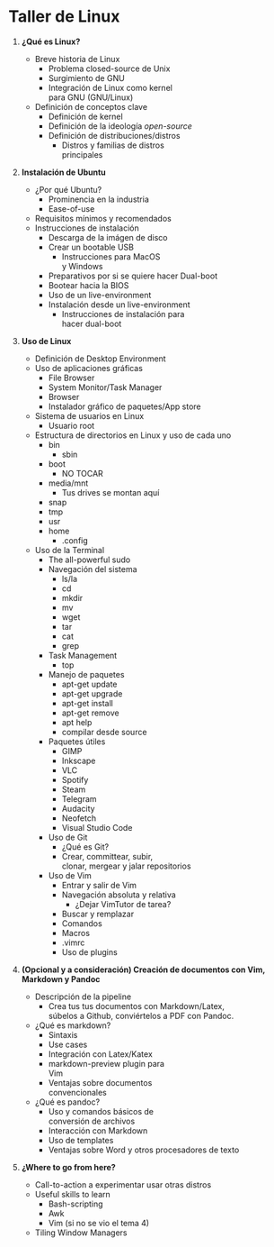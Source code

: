 # Taller de Linux

1. **¿Qué es Linux?**
	- Breve historia de Linux
		- Problema closed-source de Unix
		- Surgimiento de GNU
		- Integración de Linux como kernel  
		para GNU (GNU/Linux)
	- Definición de conceptos clave
		- Definición de kernel
		- Definición de la ideología *open-source*
		- Definición de distribuciones/distros
			- Distros y familias de distros  
			principales

2. **Instalación de Ubuntu**
	- ¿Por qué Ubuntu?
		- Prominencia en la industria
		- Ease-of-use
	- Requisitos mínimos y recomendados
	- Instrucciones de instalación
		- Descarga de la imágen de disco
		- Crear un bootable USB
			- Instrucciones para MacOS  
			y Windows
		- Preparativos por si se quiere hacer Dual-boot
		- Bootear hacia la BIOS
		- Uso de un live-environment
		- Instalación desde un live-environment
			- Instrucciones de instalación para  
			hacer dual-boot
3. **Uso de Linux**
	- Definición de Desktop Environment
	- Uso de aplicaciones gráficas
		- File Browser
		- System Monitor/Task Manager
		- Browser
		- Instalador gráfico de paquetes/App store
	- Sistema de usuarios en Linux
		- Usuario root
	- Estructura de directorios en Linux y uso de cada uno
		- bin
			- sbin
		- boot
			- NO TOCAR
		- media/mnt
			- Tus drives se montan aquí
		- snap
		- tmp
		- usr
		- home
			- .config
	- Uso de la Terminal
		- The all-powerful sudo
		- Navegación del sistema
			- ls/la
			- cd
			- mkdir
			- mv
			- wget
			- tar
			- cat
			- grep
		- Task Management
			- top
		- Manejo de paquetes
			- apt-get update
			- apt-get upgrade
			- apt-get install
			- apt-get remove
			- apt help
			- compilar desde source
		- Paquetes útiles
			- GIMP
			- Inkscape
			- VLC
			- Spotify
			- Steam
			- Telegram
			- Audacity
			- Neofetch
			- Visual Studio Code
		- Uso de Git
			- ¿Qué es Git?
			- Crear, committear, subir,  
			clonar, mergear y jalar repositorios
		- Uso de Vim
			- Entrar y salir de Vim
			- Navegación absoluta y relativa
				- ¿Dejar VimTutor de tarea?
			- Buscar y remplazar
			- Comandos
			- Macros
			- .vimrc
			- Uso de plugins 

4. **(Opcional y a consideración) Creación de documentos con Vim, Markdown y Pandoc** 
	- Descripción de la pipeline
		- Crea tus tus documentos con Markdown/Latex,  
		súbelos a Github, conviértelos a PDF con Pandoc.
	- ¿Qué es markdown?
		- Sintaxis
		- Use cases
		- Integración con Latex/Katex
		- markdown-preview plugin para  
		Vim
		- Ventajas sobre documentos  
		convencionales
	- ¿Qué es pandoc?
		- Uso y comandos básicos de  
		conversión de archivos
		- Interacción con Markdown
		- Uso de templates
		- Ventajas sobre Word y otros
		procesadores de texto

5. **¿Where to go from here?**
	- Call-to-action a experimentar usar otras distros
	- Useful skills to learn
		- Bash-scripting
		- Awk
		- Vim (si no se vio el tema 4)
	- Tiling Window Managers
